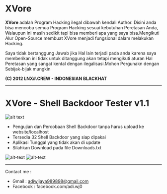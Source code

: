 # XVore
 **XVore** adalah Program Hacking ilegal dibawah kendali Author.
 Disini anda bisa mencoba semua Program Hacking sesuai kebutuhan Peretasan Anda, Walaupun ini masih sedikit tapi bisa memberi apa yang saya bisa.Mengikuti Alur Open-Source membuat XVore menjadi fungsional dalam melakukan Hacking.
 
 Saya tidak bertanggung Jawab jika Hal lain terjadi pada anda karena saya memberikan ini tidak untuk ditanggung akan tetapi mengikuti aturan Hal Peretasan yang sangat kental dengan ilegalisasi.Mohon Pergunakn dengan Sebijak-bijak mungkin
 
**(C) 2012 LNX#.CREW - INDONESIAN BLACKHAT**

----------------------------

# XVore - Shell Backdoor Tester v1.1
![alt text](https://i.imgur.com/am2LzC5.png)

 - Pengujian dan Percobaan Shell Backdoor tanpa harus upload ke website/localhost
- Tersedia 32 Shell Backdoor yang siap dipakai
- Aplikasi Tunggal yang tidak akan di update
- Silahkan Download pada file Downloads.txt

![alt-text](https://raw.githubusercontent.com/PkuLNX/Xvore/master/screenshot/3.jpg)
![alt-text](https://raw.githubusercontent.com/PkuLNX/Xvore/master/screenshot/4.jpg)

----------------------------

Contact me :
- Gmail : adiwijaya989898@gmail.com
- Facebook : facebook.com/adi.wj0

